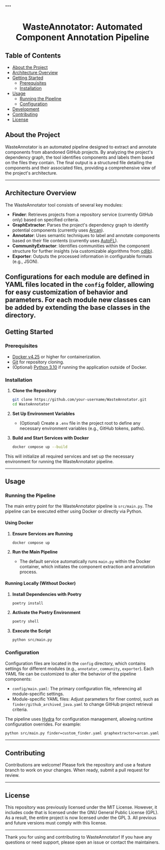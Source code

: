 """
<p align="center">
  <h1 align="center">WasteAnnotator: Automated Component Annotation Pipeline</h1>
</p>

## Table of Contents

- [About the Project](#about-the-project)
- [Architecture Overview](#architecture-overview)
- [Getting Started](#getting-started)
    - [Prerequisites](#prerequisites)
    - [Installation](#installation)
- [Usage](#usage)
    - [Running the Pipeline](#running-the-pipeline)
    - [Configuration](#configuration)
- [Development](#development)
- [Contributing](#contributing)
- [License](#license)

## About the Project

WasteAnnotator is an automated pipeline designed to extract and annotate components from abandoned GitHub projects. By
analyzing the project's dependency graph, the tool identifies components and labels them based on the files they
contain. The final output is a structured file detailing the components and their associated files, providing a
comprehensive view of the project's architecture.

---

## Architecture Overview

The WasteAnnotator tool consists of several key modules:

- **Finder**: Retrieves projects from a repository service (currently GitHub only) based on specified criteria.
- **GraphExtractor**: Parses the project's dependency graph to identify potential components (currently uses [Arcan](https://www.arcan.tech/)).
- **Annotator**: Uses semantic techniques to label and annotate components based on their file contents (currently uses
  [AutoFL](https://github.com/SasCezar/autofl)).
- **CommunityExtractor**: Identifies communities within the component structure for further insights (via customizable
  algorithms from [cdlib](https://cdlib.readthedocs.io/en/latest/)).
- **Exporter**: Outputs the processed information in configurable formats (e.g., JSON).

Configurations for each module are defined in YAML files located in the `config` folder, allowing for easy customization
of behavior and parameters.
For each module new classes can be added by extending the base classes in the directory.
---

## Getting Started

### Prerequisites

- [Docker v4.25](https://www.docker.com/get-started) or higher for containerization.
- [Git](https://git-scm.com/) for repository cloning.
- (Optional) [Python 3.10](https://www.python.org/downloads/) if running the application outside of Docker.

### Installation

1. **Clone the Repository**
   ```bash
   git clone https://github.com/your-username/WasteAnnotator.git
   cd WasteAnnotator
   ```

2. **Set Up Environment Variables**
    - (Optional) Create a `.env` file in the project root to define any necessary environment variables (e.g., GitHub
      tokens, paths).

3. **Build and Start Services with Docker**
   ```bash
   docker compose up --build
   ```

This will initialize all required services and set up the necessary environment for running the WasteAnnotator pipeline.

---

## Usage

### Running the Pipeline

The main entry point for the WasteAnnotator pipeline is `src/main.py`. The pipeline can be executed either using Docker
or directly via Python.

#### Using Docker

1. **Ensure Services are Running**
   ```bash
   docker compose up
   ```

2. **Run the Main Pipeline**
    - The default service automatically runs `main.py` within the Docker container, which initiates the component
      extraction and annotation process.

#### Running Locally (Without Docker)

1. **Install Dependencies with Poetry**
    ```bash
    poetry install
    ```

2. **Activate the Poetry Environment**
   ```bash
   poetry shell
   ```

3. **Execute the Script**
   ```bash
   python src/main.py
   ```

### Configuration

Configuration files are located in the `config` directory, which contains settings for different modules (e.g.,
`annotator`, `community`, `exporter`). Each YAML file can be customized to alter the behavior of the pipeline
components:

- `config/main.yaml`: The primary configuration file, referencing all module-specific settings.
- Module-specific YAML files: Adjust parameters for finer control, such as `finder/github_archived_java.yaml` to change
  GitHub project retrieval criteria.

The pipeline uses [Hydra](https://hydra.cc/) for configuration management, allowing runtime configuration overrides. For
example:

```bash
python src/main.py finder=custom_finder.yaml graphextractor=arcan.yaml
```

---

## Contributing

Contributions are welcome! Please fork the repository and use a feature branch to work on your changes. When ready,
submit a pull request for review.

---

## License

This repository was previously licensed under the MIT License. However, it includes code that is licensed under the GNU
General Public License (GPL). As a result, the entire project is now licensed under the GPL 3. All previous and future
versions must comply with this license.

---

Thank you for using and contributing to WasteAnnotator! If you have any questions or need support, please open an issue
or contact the maintainers.
